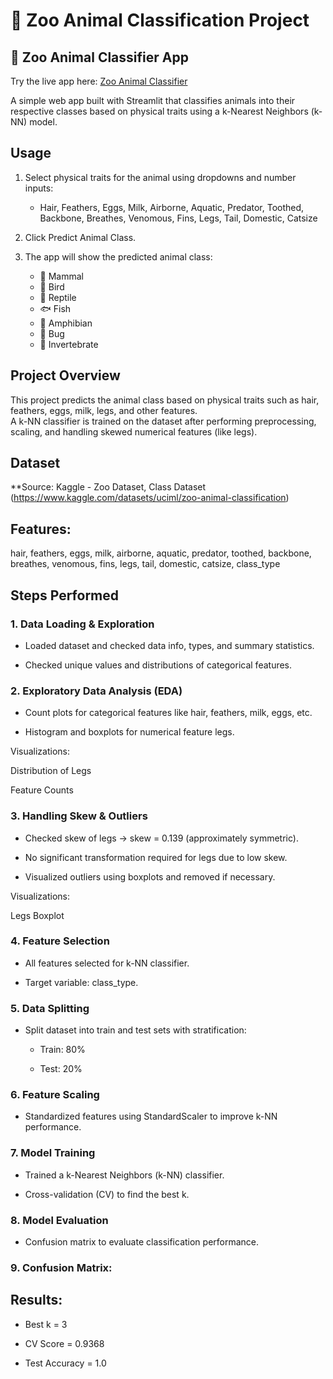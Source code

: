 # 🐾 Zoo Animal Classification Project

## 🐾 Zoo Animal Classifier App

Try the live app here: [Zoo Animal Classifier](https://animalclassification-kkn.streamlit.app/)

A simple web app built with Streamlit that classifies animals into their respective classes based on physical traits using a k-Nearest Neighbors (k-NN) model.

## Usage

1. Select physical traits for the animal using dropdowns and number inputs:  

   - Hair, Feathers, Eggs, Milk, Airborne, Aquatic, Predator, Toothed, Backbone, Breathes, Venomous, Fins, Legs, Tail, Domestic, Catsize  

2. Click Predict Animal Class.  

3. The app will show the predicted animal class:  
   - 🦁 Mammal  
   - 🦅 Bird  
   - 🦎 Reptile  
   - 🐟 Fish  
   - 🐸 Amphibian  
   - 🦐 Bug  
   - 🦂 Invertebrate  

## Project Overview

This project predicts the animal class based on physical traits such as hair, feathers, eggs, milk, legs, and other features.  
A k-NN classifier is trained on the dataset after performing preprocessing, scaling, and handling skewed numerical features (like legs).  

## Dataset

**Source: Kaggle - Zoo Dataset, Class Dataset (https://www.kaggle.com/datasets/uciml/zoo-animal-classification) 

## Features:

hair, feathers, eggs, milk, airborne, aquatic, predator, toothed, backbone, breathes, venomous, fins, legs, tail, domestic, catsize, class_type  

## Steps Performed

### 1. Data Loading & Exploration

- Loaded dataset and checked data info, types, and summary statistics. 

- Checked unique values and distributions of categorical features.  

### 2. Exploratory Data Analysis (EDA)

- Count plots for categorical features like hair, feathers, milk, eggs, etc. 

- Histogram and boxplots for numerical feature legs.  

Visualizations: 

Distribution of Legs 

Feature Counts

### 3. Handling Skew & Outliers

- Checked skew of legs → skew = 0.139 (approximately symmetric).  

- No significant transformation required for legs due to low skew.

- Visualized outliers using boxplots and removed if necessary.  

Visualizations: 

Legs Boxplot

### 4. Feature Selection

- All features selected for k-NN classifier.

- Target variable: class_type.  

### 5. Data Splitting

- Split dataset into train and test sets with stratification:

  - Train: 80%  

  - Test: 20%  

### 6. Feature Scaling

- Standardized features using StandardScaler to improve k-NN performance.  

### 7. Model Training

- Trained a k-Nearest Neighbors (k-NN) classifier. 

- Cross-validation (CV) to find the best k.    

### 8. Model Evaluation

- Confusion matrix to evaluate classification performance.  

### 9. Confusion Matrix:

## Results:

- Best k = 3 

- CV Score = 0.9368  

- Test Accuracy = 1.0
